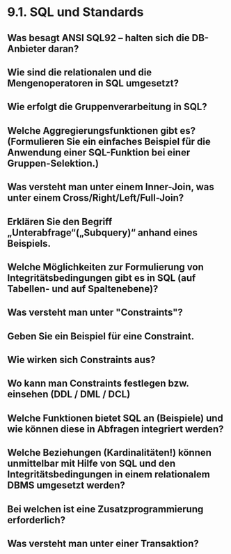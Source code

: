 # 9.1. SQL und Standards

## Was besagt ANSI SQL92 – halten sich die DB-Anbieter daran?


## Wie sind die relationalen und die Mengenoperatoren in SQL umgesetzt?


## Wie erfolgt die Gruppenverarbeitung in SQL?


## Welche Aggregierungsfunktionen gibt es? (Formulieren Sie ein einfaches Beispiel für die Anwendung einer SQL-Funktion bei einer Gruppen-Selektion.)


## Was versteht man unter einem Inner-Join, was unter einem Cross/Right/Left/Full-Join?


## Erklären Sie den Begriff „Unterabfrage“(„Subquery)“ anhand eines Beispiels.


## Welche Möglichkeiten zur Formulierung von Integritätsbedingungen gibt es in SQL (auf Tabellen- und auf Spaltenebene)?


## Was versteht man unter "Constraints"?


## Geben Sie ein Beispiel für eine Constraint.


## Wie wirken sich Constraints aus?


## Wo kann man Constraints festlegen bzw. einsehen (DDL / DML / DCL)


## Welche Funktionen bietet SQL an (Beispiele) und wie können diese in Abfragen integriert werden?


## Welche Beziehungen (Kardinalitäten!) können unmittelbar mit Hilfe von SQL und den Integritätsbedingungen in einem relationalem DBMS umgesetzt werden?


## Bei welchen ist eine Zusatzprogrammierung erforderlich?


## Was versteht man unter einer Transaktion? 

